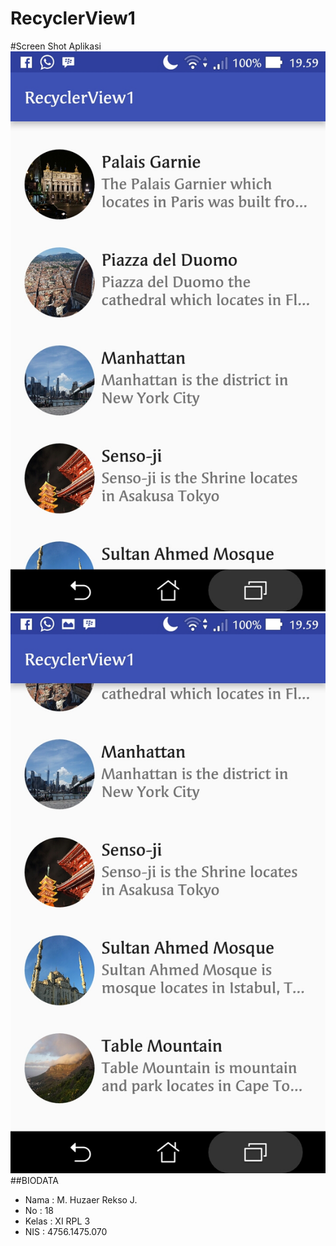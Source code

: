 # RecyclerView1
#Screen Shot Aplikasi
![ScreenShot](https://github.com/HuzaerRekso/RecyclerView1/blob/master/RecyclerView1.1.jpg "")
![ScreenShot](https://github.com/HuzaerRekso/RecyclerView1/blob/master/RecyclerView1.2.jpg "")
##BIODATA
- Nama : M. Huzaer Rekso J.
- No : 18
- Kelas : XI RPL 3
- NIS : 4756.1475.070
